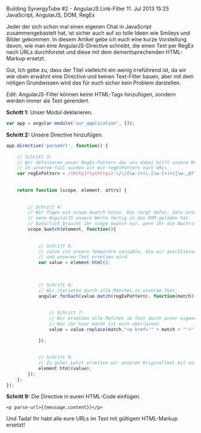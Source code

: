 Building SynergyTube #2 - AngularJS Link-Filter
11. Jul 2013 15:25
JavaScript, AngularJS, DOM, RegEx

Jeder der sich schon mal einen eigenen Chat in JavaScript zusammengebastelt hat, ist sicher auch auf so tolle Ideen wie Smileys und Bilder gekommen. In diesem Artikel gebe ich euch eine kurze Vorstellung davon, wie man eine AngularJS-Directive schreibt, die einen Text per RegEx nach URLs durchforstet und diese mit dem dementsprechenden HTML-Markup ersetzt.

<!-- more -->

Gut, Ich gebe zu, dass der Titel vielleicht ein wenig irreführend ist, da wir wie oben erwähnt eine Directive und keinen Text-Filter bauen, aber mit dem nötigen Grundwissen wird das für euch sicher kein Problem darstellen.

*Edit*: AngularJS-Filter können keine HTML-Tags hinzufügen, sondern werden immer als Text gerendert.


**Schritt 1:** Unser Modul deklarieren.

```javascript
var app = angular.module('our_application', []);
```

**Schritt 2:** Unsere Directive hinzufügen.

```javascript
app.directive('parseUrl', function() {
 
    // Schritt 3:
    // Wir definieren unser RegEx-Pattern das uns dabei hilft unsere Messages zu durchforsten.
    // In unserem fall suchen wir mit regExPattern nach URLs
    var regExPattern = /(http|ftp|https):\/\/[\w-]+(\.[\w-]+)+([\w.,@?^=%&amp;:\/~+#-]*[\w@?^=%&amp;\/~+#-])?/gi;
 
 
    return function (scope, element, attrs) {
 
 
        // Schritt 4:
        // Wir fügen ein scope.$watch hinzu. Das sorgt dafür, dass unsere Funktion erst aufgerufen wird,
        // wenn AngularJS unsere Werte fertig in das DOM geladen hat.
        // Natürlich braucht ihr scope.$watch nur, wenn ihr die Nachrichten auch mit AngularJS ladet.
        scope.$watch(element, function(){
 
 
            // Schritt 5:
            // value ist unsere Temporäre variable, die wir anschliessend bearbeiten werden
            // und unseren Text ersetzen wird.
            var value = element.html();
 
 
 
            // Schritt 6:
            // Wir iterieren durch alle Matches in unserem Text
            angular.forEach(value.match(regExPattern), function(match){
 
 
                // Schritt 7:
                // Wir ersetzen alle Matches im Text durch unser eigenes HTML-Markup.
                // Was ihr hier macht ist euch überlassen
                value = value.replace(match,"<a href='" + match + "'>" + match +"</a>");
 
            });
 
 
            // Schritt 8:
            // Zu guter Letzt ersetzen wir unseren Originaltext mit unserem neuen, selbstgebastelten Text
            element.html(value);
        });
    };
});
```

**Schritt 9:** Die Directive in euren HTML-Code einfügen.

```
<p parse-url>{{message.content}}</p>
```

Und Tada! Ihr habt alle eure URLs im Text mit gültigem HTML-Markup ersetzt!